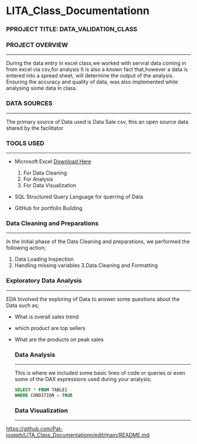 # LITA_Class_Documentationn

### PPROJECT TITLE:  DATA_VALIDATION_CLASS

### PROJECT OVERVIEW
---
During the data entry in excel class,we worked with servral data coming in from excel via csv,for analysis
It is also a known fact that,however a data is entered into a spread sheet, will determine the output of the analysis.
Ensuring the accuracy and quality of data, was also implemented while analysing some data in class.

### DATA SOURCES
---
The primary source of Data used is Data Sale csv, this an open source data shared by the facilitator

### TOOLS USED
---
- Microsoft Excel  [Download Here](https://www.microsoft.com)
  1. For Data Cleaning
  2. For Analysis
  3. For Data Visualization
  
- SQL Structured Query Language
  for querring of Data
- GitHub for portfolio Building
  
### Data Cleaning and Preparations
---
In the Initial phase of the Data Cleaning and preparations, we performed the following action;
1. Data Loading Inspection
2. Handling missing variables
3.Data Cleaning and Formatting

### Exploratory Data Analysis
---
EDA Involved the exploring of Data to answer some questions about the Data such as;
- What is overall sales trend
- which product are top sellers
- What are the products on peak sales

  ### Data Analysis
  ---
  This is where we included some basic lines of code or queries or even some of the DAX expressions used during your analysis;


  ```SQL
  SELECT * FROM TABLE1
  WHERE CONDITION = TRUE
  ```
  
  
  ### Data Visualization
  ---

https://github.com/Pat-joseph/LITA_Class_Documentationn/edit/main/README.md






  
   
   
   
 







  
  
  




